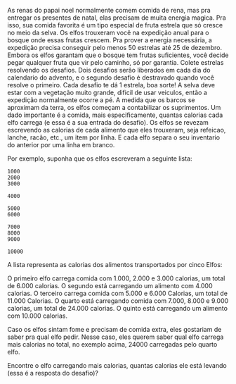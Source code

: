As renas do papai noel normalmente comem comida de rena, mas pra entregar os presentes de natal, elas precisam de muita energia magica. Pra isso, sua comida favorita é um tipo especial de fruta estrela que só cresce no meio da selva. Os elfos trouxeram você na expedição anual para o bosque onde essas frutas crescem.
Pra prover a energia necessária, a expedição precisa conseguir pelo menos 50 estrelas até 25 de dezembro. Embora os elfos garantam que o bosque tem frutas suficientes, você decide pegar qualquer fruta que vir pelo caminho, só por garantia.
Colete estrelas resolvendo os desafios. Dois desafios serão liberados em cada dia do calendario do advento, e o segundo desafio é destravado quando você resolve o primeiro. Cada desafio te dá 1 estrela, boa sorte!
A selva deve estar com a vegetação muito grande, dificil de usar veiculos, então a expedição normalmente ocorre a pé. A medida que os barcos se aproximam da terra, os elfos começam a contabilizar os suprimentos. Um dado importante é a comida, mais especificamente, quantas calorias cada elfo carrega (e essa é a sua entrada do desafio).
Os elfos se revezam escrevendo as calorias de cada alimento que eles trouxeram, seja refeicao, lanche, racão, etc., um item por linha. E cada elfo separa o seu inventario do anterior por uma linha em branco.

Por exemplo, suponha que os elfos escreveram a seguinte lista:

```
1000
2000
3000

4000

5000
6000

7000
8000
9000

10000
```

A lista representa as calorias dos alimentos transportados por cinco Elfos:

O primeiro elfo carrega comida com 1.000, 2.000 e 3.000 calorias, um total de 6.000 calorias.
O segundo está carregando um alimento com 4.000 calorias.
O terceiro carrega comida com 5.000 e 6.000 Calorias, um total de 11.000 Calorias.
O quarto está carregando comida com 7.000, 8.000 e 9.000 calorias, um total de 24.000 calorias.
O quinto está carregando um alimento com 10.000 calorias.

Caso os elfos sintam fome e precisam de comida extra, eles gostariam de saber pra qual elfo pedir. Nesse caso, eles querem saber qual elfo carrega mais calorias no total, no exemplo acima, 24000 carregadas pelo quarto elfo.

Encontre o elfo carregando mais calorias, quantas calorias ele está levando (essa é a resposta do desafio)? 